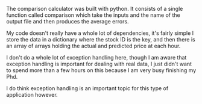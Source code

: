 
The comparison calculator was built with python. It consists of a single function
called comparison which take the inputs and the name of the output file and then produces the
average errors.

My code doesn't really have a whole lot of dependencies, it's fairly simple
I store the data in a dictionary where the stock ID is the key, and then there is an array of arrays holding the actual and predicted price at each hour.

I don't do a whole lot of exception handling here, though I am aware that 
exception handling is important for dealing with real data, I just didn't want to spend
more than a few hours on this because I am very busy finishing my Phd.

I do think exception handling is an important topic for this type of application however.





